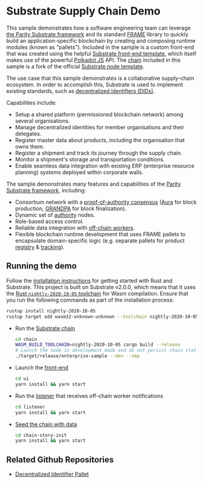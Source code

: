# Substrate Supply Chain Demo

This sample demonstrates how a software engineering team can leverage
[the Parity Substrate framework](https://www.substrate.io/) and its standard
[FRAME](https://substrate.dev/docs/en/knowledgebase/runtime/frame) library to quickly build an
application-specific blockchain by creating and composing runtime modules (known as "pallets").
Included in the sample is a custom front-end that was created using the helpful
[Substrate front-end template](https://github.com/substrate-developer-hub/substrate-front-end-template),
which itself makes use of the powerful [Polkadot JS](https://polkadot.js.org/) API. The
[chain](chain) included in this sample is a fork of the official
[Substrate node template](https://github.com/substrate-developer-hub/substrate-node-template).

The use case that this sample demonstrates is a collaborative supply-chain ecosystem. In order to
accomplish this, Substrate is used to implement existing standards, such as
[decentralized identifiers (DIDs)](https://en.wikipedia.org/wiki/Decentralized_identifiers).

Capabilities include:

- Setup a shared platform (permissioned blockchain network) among several organisations.
- Manage decentralized identities for member organisations and their delegates.
- Register master data about products, including the organisation that owns them.
- Register a shipment and track its journey through the supply chain.
- Monitor a shipment's storage and transportation conditions.
- Enable seamless data integration with existing ERP (enterprise resource planning) systems deployed
  within corporate walls.

The sample demonstrates many features and capabilities of the
[Parity Substrate framework](https://github.com/paritytech/substrate), including:

- Consortium network with a
  [proof-of-authority consensus](https://en.wikipedia.org/wiki/Proof_of_authority)
  ([Aura](https://substrate.dev/docs/en/knowledgebase/advanced/consensus#aura) for block production,
  [GRANDPA](https://substrate.dev/docs/en/knowledgebase/advanced/consensus#grandpa) for block
  finalization).
- Dynamic set of
  [authority](https://substrate.dev/docs/en/knowledgebase/getting-started/glossary#authority) nodes.
- Role-based access control.
- Reliable data integration with
  [off-chain workers](https://substrate.dev/docs/en/knowledgebase/runtime/off-chain-workers).
- Flexible blockchain runtime development that uses FRAME pallets to encapsulate domain-specific
  logic (e.g. separate pallets for product [registry](chain/pallets/registrar) &
  [tracking](https://github.com/stiiifff/pallet-product-tracking)).

## Running the demo

Follow the [installation instructions](https://substrate.dev/docs/en/knowledgebase/getting-started/)
for getting started with Rust and Substrate. This project is built on Substrate v2.0.0, which means
that it uses the
[Rust `nightly-2020-10-05` toolchain](https://substrate.dev/docs/en/knowledgebase/getting-started/#rust-nightly-toolchain)
for Wasm compilation. Ensure that you run the following commands as part of the installation
process:

```bash
rustup install nightly-2020-10-05
rustup target add wasm32-unknown-unknown --toolchain nightly-2020-10-05
```

- Run the [Substrate chain](chain)

  ```bash
  cd chain
  WASM_BUILD_TOOLCHAIN=nightly-2020-10-05 cargo build --release
  # Launch the node in development mode and do not persist chain state
  ./target/release/enterprise-sample --dev --tmp
  ```

- Launch the [front-end](ui)

  ```bash
  cd ui
  yarn install && yarn start
  ```

- Run the [listener](listener) that receives off-chain worker notifications

  ```bash
  cd listener
  yarn install && yarn start
  ```

- [Seed the chain with data](chain-story-init)

  ```bash
  cd chain-story-init
  yarn install && yarn start
  ```

## Related Github Repositories

- [Decentralized Identifier Pallet](https://github.com/substrate-developer-hub/pallet-did)
